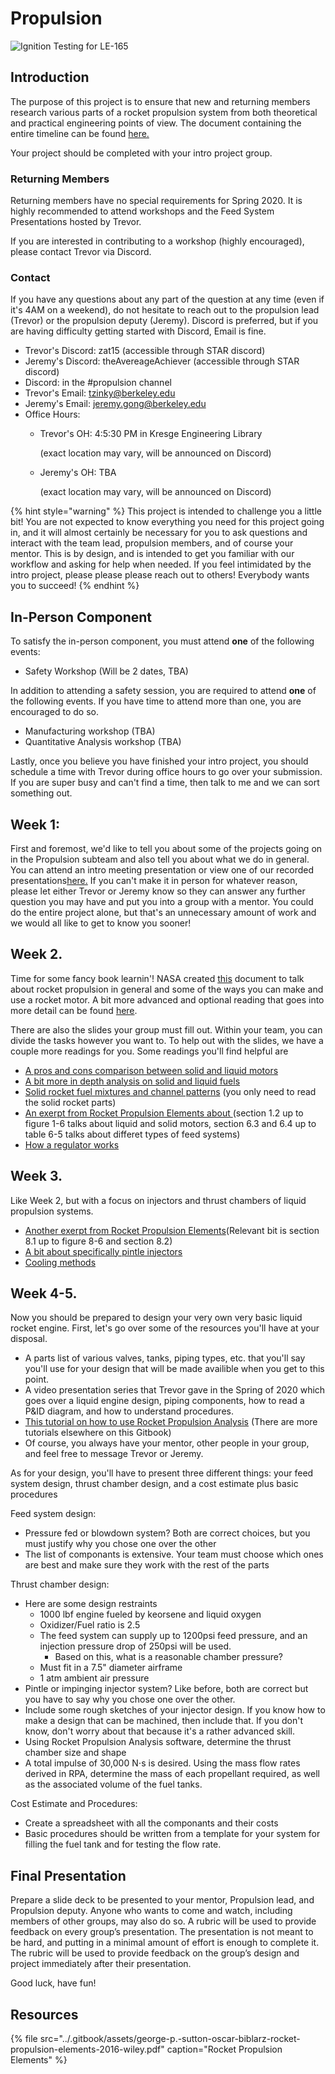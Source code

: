 # Propulsion

![Ignition Testing for LE-165](../.gitbook/assets/ignitiontesting.PNG)

## Introduction

The purpose of this project is to ensure that new and returning members research various parts of a rocket propulsion system from both theoretical and practical engineering points of view. The document containing the entire timeline can be found [here.](https://docs.google.com/document/d/1RTEm9aAbXjOoAq3cZLYRdd0aQFkFVtegp608mWr5KFw/edit)

Your project should be completed with your intro project group.

### Returning Members

Returning members have no special requirements for Spring 2020. It is highly recommended to attend workshops and the Feed System Presentations hosted by Trevor.

If you are interested in contributing to a workshop \(highly encouraged\), please contact Trevor via Discord.

### Contact

If you have any questions about any part of the question at any time \(even if it's 4AM on a weekend\), do not hesitate to reach out to the propulsion lead \(Trevor\) or the propulsion deputy \(Jeremy\). Discord is preferred, but if you are having difficulty getting started with Discord, Email is fine.

* Trevor's Discord: zat15 \(accessible through STAR discord\)
* Jeremy's Discord: theAvereageAchiever  \(accessible through STAR discord\)
* Discord: in the \#propulsion channel
* Trevor's Email: tzinky@berkeley.edu
* Jeremy's Email: jeremy.gong@berkeley.edu
* Office Hours:
  * Trevor's OH: 4:5:30 PM in Kresge Engineering Library

    \(exact location may vary, will be announced on Discord\)

  * Jeremy's OH: TBA

    \(exact location may vary, will be announced on Discord\)

{% hint style="warning" %}
This project is intended to challenge you a little bit! You are not expected to know everything you need for this project going in, and it will almost certainly be necessary for you to ask questions and interact with the team lead, propulsion members, and of course your mentor. This is by design, and is intended to get you familiar with our workflow and asking for help when needed. If you feel intimidated by the intro project, please please please reach out to others! Everybody wants you to succeed!
{% endhint %}

##  In-Person Component

To satisfy the in-person component, you must attend **one** of the following events:

* Safety Workshop \(Will be 2 dates, TBA\)

In addition to attending a safety session, you are required to attend **one** of the following events. If you have time to attend more than one, you are encouraged to do so.

* Manufacturing workshop \(TBA\)
* Quantitative Analysis workshop \(TBA\)

Lastly, once you believe you have finished your intro project, you should schedule a time with Trevor during office hours to go over your submission. If you are super busy and can't find a time, then talk to me and we can sort something out.

## Week 1:
First and foremost, we'd like to tell you about some of the projects going on in the Propulsion subteam and also tell you about what we do in general. You can attend an intro meeting presentation or view one of our recorded presentations[here.](https://drive.google.com/file/d/1EWDwvw7YAYIq2R5Y7f-VqoeJ8-SaDZBA/view?usp=sharing) If you can't make it in person for whatever reason, please let either Trevor or Jeremy know so they can answer any further question you may have and put you into a group with a mentor. You could do the entire project alone, but that's an unnecessary amount of work and we would all like to get to know you sooner! 

## Week 2. 
Time for some fancy book learnin'! NASA created [this](https://er.jsc.nasa.gov/seh/05_Practical_Rocketry.pdf) document to talk about rocket propulsion in general and some of the ways you can make and use a rocket motor. A bit more advanced and optional reading that goes into more detail can be found [here](http://www.braeunig.us/space/propuls.htm).

There are also the slides your group must fill out. Within your team, you can divide the tasks however you want to. To help out with the slides, we have a couple more readings for you. 
Some readings you'll find helpful are 
  * [A pros and cons comparison between solid and liquid motors](thoughtco.com/how-rockets-work-1992379)
  * [A bit more in depth analysis on solid and liquid fuels](http://www.braeunig.us/space/propel.htm)
  * [Solid rocket fuel mixtures and channel patterns](https://science.howstuffworks.com/rocket.htm) (you only need to read the solid rocket parts)
  * [An exerpt from Rocket Propulsion Elements about ](https://wodeshu.gitee.io/roprop/text00004.html#c01) (section 1.2 up to figure 1-6 talks about liquid and solid motors, section 6.3 and 6.4 up to table 6-5 talks about differet types of feed systems)
  * [How a regulator works](https://www.fluidcontrols.co.uk/how-pressure-regulators-work/#:~:text=Here%20is%20a%20small%20overview,fluctuations%20in%20the%20inlet%20pressure.&text=If%20the%20load%20flow%20decreases,regulator%20flow%20must%20decrease%20also.)
  
## Week 3.
Like Week 2, but with a focus on injectors and thrust chambers of liquid propulsion systems. 
  * [Another exerpt from Rocket Propulsion Elements](https://wodeshu.gitee.io/roprop/text00011.html#c08)(Relevant bit is section 8.1 up to figure 8-6 and section 8.2)
  * [A bit about specifically pintle injectors](http://pintleinjector.blogspot.com/2016/12/pintle-injector.html)
  * [Cooling methods](https://aeronotes.weebly.com/cooling-in-liquid-rocket.html)

## Week 4-5.
Now you should be prepared to design your very own very basic liquid rocket engine. First, let's go over some of the resources you'll have at your disposal. 
  * A parts list of various valves, tanks, piping types, etc. that you'll say you'll use for your design that will be made availible when you get to this point.
  * A video presentation series that Trevor gave in the Spring of 2020 which goes over a liquid engine design, piping components, how to read a P&ID diagram, and how to understand procedures. 
  * [This tutorial on how to use Rocket Propulsion Analysis](https://www.youtube.com/watch?v=F3W3zZj4zX4) (There are more tutorials elsewhere on this Gitbook)
  * Of course, you always have your mentor, other people in your group, and feel free to message Trevor or Jeremy.
  
As for your design, you'll have to present three different things: your feed system design, thrust chamber design, and a cost estimate plus basic procedures

Feed system design:
  * Pressure fed or blowdown system? Both are correct choices, but you must justify why you chose one over the other
  * The list of componants is extensive. Your team must choose which ones are best and make sure they work with the rest of the parts
  
Thrust chamber design:
  * Here are some design restraints
    * 1000 lbf engine fueled by keorsene and liquid oxygen
    * Oxidizer/Fuel ratio is 2.5
    * The feed system can supply up to 1200psi feed pressure, and an injection pressure drop of 250psi will be used.
      * Based on this, what is a reasonable chamber pressure?
    * Must fit in a 7.5" diameter airframe
    * 1 atm ambient air pressure
  * Pintle or impinging injector system? Like before, both are correct but you have to say why you chose one over the other.
  * Include some rough sketches of your injector design. If you know how to make a design that can be machined, then include that. If you don't know, don't worry about that because it's a rather advanced skill.
  * Using Rocket Propulsion Analysis software, determine the thrust chamber size and shape
  * A total impulse of 30,000 N⋅s is desired. Using the mass flow rates derived in RPA, determine the mass of each propellant required, as well as the associated volume of the fuel tanks.
  
Cost Estimate and Procedures:
  * Create a spreadsheet with all the componants and their costs
  * Basic procedures should be written from a template for your system for filling the fuel tank and for testing the flow rate.
  
## Final Presentation 
Prepare a slide deck to be presented to your mentor, Propulsion lead, and Propulsion deputy. Anyone who wants to come and watch, including members of other groups, may also do so. A rubric will be used to provide feedback on every group’s presentation. The presentation is not meant to be hard, and putting in a minimal amount of effort is enough to complete it. The rubric will be used to provide feedback on the group’s design and project immediately after their presentation. 

Good luck, have fun!

## Resources

{% file src="../.gitbook/assets/george-p.-sutton-oscar-biblarz-rocket-propulsion-elements-2016-wiley.pdf" caption="Rocket Propulsion Elements" %}


